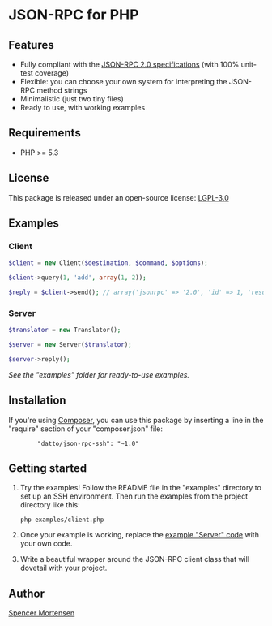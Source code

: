 # JSON-RPC for PHP

## Features

* Fully compliant with the [JSON-RPC 2.0 specifications](http://www.jsonrpc.org/specification) (with 100% unit-test coverage)
* Flexible: you can choose your own system for interpreting the JSON-RPC method strings
* Minimalistic (just two tiny files)
* Ready to use, with working examples

## Requirements

* PHP >= 5.3

## License

This package is released under an open-source license: [LGPL-3.0](https://www.gnu.org/licenses/lgpl-3.0.html)

## Examples

### Client

```php
$client = new Client($destination, $command, $options);

$client->query(1, 'add', array(1, 2));

$reply = $client->send(); // array('jsonrpc' => '2.0', 'id' => 1, 'result' => 3)
```

### Server

```php
$translator = new Translator();

$server = new Server($translator);

$server->reply();
```

*See the "examples" folder for ready-to-use examples.*

## Installation

If you're using [Composer](https://getcomposer.org/), you can use this package
by inserting a line in the "require" section of your "composer.json" file:
```
        "datto/json-rpc-ssh": "~1.0"
```

## Getting started

1. Try the examples! Follow the README file in the "examples" directory to
set up an SSH environment. Then run the examples from the project directory
like this:
	```
	php examples/client.php
	```

2. Once your example is working, replace the
[example "Server" code](https://github.com/datto/php-json-rpc-ssh/tree/master/examples/Server)
with your own code.

3. Write a beautiful wrapper around the JSON-RPC client class that will dovetail
with your project.

## Author

[Spencer Mortensen](http://spencermortensen.com/contact/)
